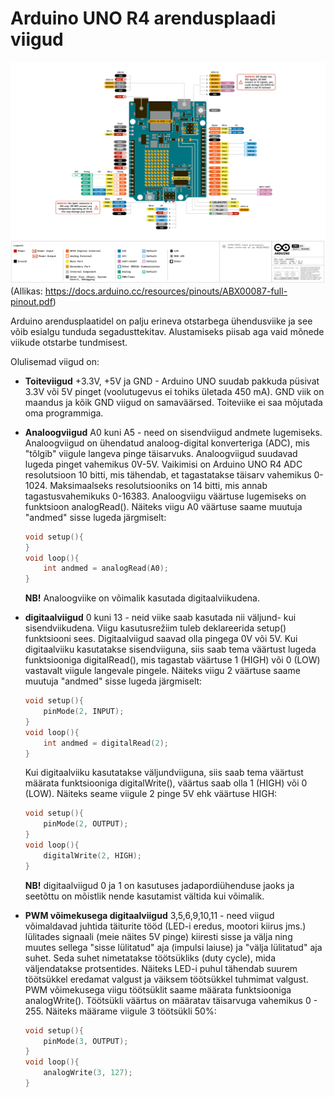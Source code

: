 # Arduino UNO R4 arendusplaadi viigud

![image](./meedia/UNO_viigud.png)
(Allikas: https://docs.arduino.cc/resources/pinouts/ABX00087-full-pinout.pdf)

Arduino arendusplaatidel on palju erineva otstarbega ühendusviike ja see võib esialgu tunduda segadusttekitav. Alustamiseks piisab aga vaid mõnede viikude otstarbe tundmisest. 

Olulisemad viigud on:

* **Toiteviigud** +3.3V, +5V ja GND - Arduino UNO suudab pakkuda püsivat 3.3V või 5V pinget (voolutugevus ei tohiks ületada 450 mA). GND viik on maandus ja kõik GND viigud on samaväärsed. Toiteviike ei saa mõjutada oma programmiga.

* **Analoogviigud** A0 kuni A5 - need on sisendviigud andmete lugemiseks. Analoogviigud on ühendatud analoog-digital konverteriga (ADC), mis "tõlgib" viigule langeva pinge täisarvuks. Analoogviigud suudavad lugeda pinget vahemikus 0V-5V. Vaikimisi on Arduino UNO R4 ADC resolutsioon 10 bitti, mis tähendab, et tagastatakse täisarv vahemikus 0-1024. Maksimaalseks resolutsiooniks on 14 bitti, mis annab tagastusvahemikuks 0-16383. Analoogviigu väärtuse lugemiseks on funktsioon analogRead(). Näiteks viigu A0 väärtuse saame muutuja "andmed" sisse lugeda järgmiselt:
    ~~~cpp
    void setup(){
    }
    void loop(){
        int andmed = analogRead(A0);
    }
    ~~~
   **NB!** Analoogviike on võimalik kasutada digitaalviikudena.

* **digitaalviigud** 0 kuni 13 - neid viike saab kasutada nii väljund- kui sisendviikudena. Viigu kasutusrežiim tuleb deklareerida setup() funktsiooni sees. Digitaalviigud saavad olla pingega 0V või 5V. Kui digitaalviiku kasutatakse sisendviiguna, siis saab tema väärtust lugeda funktsiooniga digitalRead(), mis tagastab väärtuse 1 (HIGH) või 0 (LOW) vastavalt viigule langevale pingele. Näiteks viigu 2 väärtuse saame muutuja "andmed" sisse lugeda järgmiselt:
    ~~~cpp
    void setup(){
        pinMode(2, INPUT);
    }
    void loop(){
        int andmed = digitalRead(2);
    }
    ~~~
    Kui digitaalviiku kasutatakse väljundviiguna, siis saab tema väärtust määrata funktsiooniga digitalWrite(), väärtus saab olla 1 (HIGH) või 0 (LOW). Näiteks seame viigule 2 pinge 5V ehk väärtuse HIGH:

    ~~~cpp
    void setup(){
        pinMode(2, OUTPUT);
    }
    void loop(){
        digitalWrite(2, HIGH);
    }
    ~~~
    **NB!** digitaalviigud 0 ja 1 on kasutuses jadapordiühenduse jaoks ja seetõttu on mõistlik nende kasutamist vältida kui võimalik.

* **PWM võimekusega digitaalviigud** 3,5,6,9,10,11 - need viigud võimaldavad juhtida täiturite tööd (LED-i eredus, mootori kiirus jms.) lülitades signaali (meie näites 5V pinge) kiiresti sisse ja välja ning muutes sellega "sisse lülitatud" aja (impulsi laiuse) ja "välja lülitatud" aja suhet. Seda suhet nimetatakse töötsükliks (duty cycle), mida väljendatakse protsentides. Näiteks LED-i puhul tähendab suurem töötsükkel eredamat valgust ja väiksem töötsükkel tuhmimat valgust. PWM võimekusega viigu töötsüklit saame määrata funktsiooniga analogWrite(). Töötsükli väärtus on määratav täisarvuga vahemikus 0 - 255. Näiteks määrame viigule 3 töötsükli 50%:
    ~~~cpp
    void setup(){
        pinMode(3, OUTPUT);
    }
    void loop(){
        analogWrite(3, 127);
    }
    ~~~
